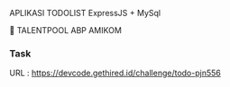 APLIKASI TODOLIST
ExpressJS + MySql

🌱 TALENTPOOL ABP AMIKOM

### Task

URL : https://devcode.gethired.id/challenge/todo-pjn556
